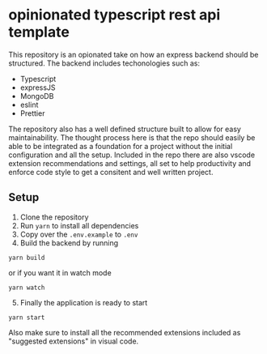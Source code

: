 # opinionated typescript rest api template
This repository is an opionated take on how an express backend should be structured. The backend includes techonologies such as:
+ Typescript
+ expressJS
+ MongoDB
+ eslint
+ Prettier 
 
The repository also has a well defined structure built to allow for easy maintainability. The thought process here is that the repo should easily be able to be integrated as a foundation for a project without the initial configuration and all the setup. Included in the repo there are also vscode extension recommendations and settings, all set to help productivity and enforce code style to get a consitent and well written project.

## Setup

1. Clone the repository
2. Run `yarn` to install all dependencies
3. Copy over the `.env.example` to `.env`
4. Build the backend by running
```
yarn build
```
or if you want it in watch mode
```
yarn watch
```
5. Finally the application is ready to start
```
yarn start
```

Also make sure to install all the recommended extensions included as "suggested extensions" in visual code.
